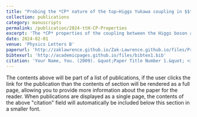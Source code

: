 ```yaml
---
title: "Probing the *CP* nature of the top–Higgs Yukawa coupling in $$ttH$$ and $$tH$$ events with $$H\rightarrow bb$$ decays using the ATLAS detector at the LHC"
collection: publications
category: manuscripts
permalink: /publication/2024-ttH-CP-Properties
excerpt: 'The *CP* properties of the coupling between the Higgs boson and the top quark are investigated using \\(139 fb^{-1}\\) of proton–proton collision data recorded by the ATLAS experiment at the LHC at a centre-of-mass energy of \\(\sqrt{s}=13\\)TeV. The *CP* structure of the top quark–Higgs boson Yukawa coupling is probed in events with a Higgs boson decaying into a pair of b-quarks and produced in association with either a pair of top quarks, \\(t\bar{t}H\\), or a single top quark, \\(tH\\). Events containing one or two electrons or muons are used for the measurement. Multivariate techniques are used to select regions enriched in \\(t\bar{t}H\\) and \\(tH\\) events, where dedicated *CP*-sensitive observables are exploited. In an extension of the Standard Model (SM) with a *CP*-odd admixture in the top–Higgs Yukawa coupling, the mixing angle between *CP*-even and *CP*-odd couplings is measured to be \\(\alpha = {11^\circ}^{+52^{\circ}}_{-73^{\circ}}\\), compatible with the SM prediction corresponding to \\(\alpha=0^\circ\\).'
date: 2024-02-01
venue: 'Physics Letters B'
paperurl: 'http://zaklawrence.github.io/Zak-Lawrence.github.io/files/Probing-the-CP-properties-of-the-top-Higgs-Yukawa-coupling-in-ttH-and-tH-events-with-H-to-bb-decays-using-the-ATLAS-detector-at-the-LHC.pdf'
bibtexurl: 'http://academicpages.github.io/files/bibtex1.bib'
citation: 'Your Name, You. (2009). &quot;Paper Title Number 1.&quot; <i>Journal 1</i>. 1(1).'
---
```

The contents above will be part of a list of publications, if the user clicks the link for the publication than the contents of section will be rendered as a full page, allowing you to provide more information about the paper for the reader. When publications are displayed as a single page, the contents of the above "citation" field will automatically be included below this section in a smaller font.

